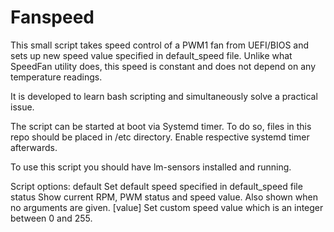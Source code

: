 # Fanspeed

This small script takes speed control of a PWM1 fan from UEFI/BIOS and sets up new speed value specified in default_speed file. Unlike what SpeedFan utility does, this speed is constant and does not depend on any temperature readings.

It is developed to learn bash scripting and simultaneously solve a practical issue.

The script can be started at boot via Systemd timer. To do so, files in this repo should be placed in /etc directory. Enable respective systemd timer afterwards.

To use this script you should have lm-sensors installed and running.

Script options:
default   Set default speed specified in default_speed file
status    Show current RPM, PWM status and speed value. Also shown when no arguments are given.
[value]   Set custom speed value which is an integer between 0 and 255.
